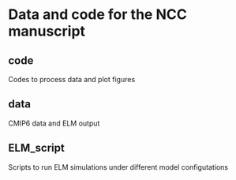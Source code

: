 
# Data and code for the NCC manuscript
## code

Codes to process data and plot figures

## data

CMIP6 data and ELM output

## ELM_script

Scripts to run ELM simulations under different model configutations
